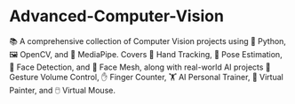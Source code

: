 # Advanced-Computer-Vision
📚 A comprehensive collection of Computer Vision projects using 🐍 Python, 🖼️ OpenCV, and 🎯 MediaPipe. Covers 🔹 Hand Tracking, 🔹 Pose Estimation, 🔹 Face Detection, and 🔹 Face Mesh, along with real-world AI projects 🚀 Gesture Volume Control, ✋ Finger Counter, 🏋️ AI Personal Trainer, 🎨 Virtual Painter, and 🖱️ Virtual Mouse.
